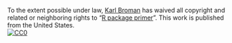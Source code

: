 To the extent possible under law,
[Karl Broman](https://github.com/kbroman)
has waived all copyright and related or neighboring rights to
&ldquo;[R package primer](https://github.com/kbroman/pkg_primer)&rdquo;.
This work is published from the United States.
<br/>
[![CC0](https://i.creativecommons.org/p/zero/1.0/88x31.png)](https://creativecommons.org/publicdomain/zero/1.0/)
